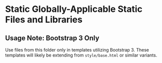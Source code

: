 # Static Globally-Applicable Static Files and Libraries

## Usage Note: Bootstrap 3 Only

Use files from this folder only in templates utilizing Bootstrap 3. These templates
will likely be extending from `style/base.html` or similar variants.

